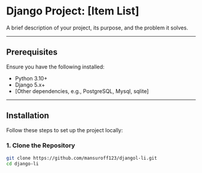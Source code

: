 # Django Project: [Item List]

A brief description of your project, its purpose, and the problem it solves.

---

## Prerequisites

Ensure you have the following installed:

- Python 3.10+
- Django 5.x+
- [Other dependencies, e.g., PostgreSQL, Mysql, sqlite]

---

## Installation

Follow these steps to set up the project locally:

### 1. Clone the Repository

```bash
git clone https://github.com/mansuroff123/djangol-li.git
cd django-li
```

